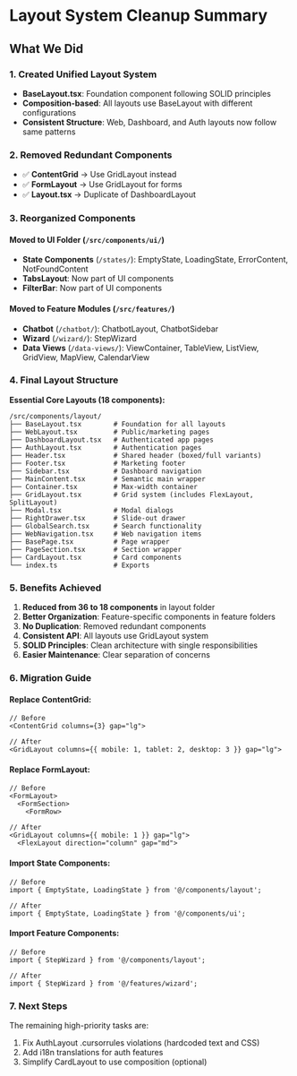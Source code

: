 # Layout System Cleanup Summary

## What We Did

### 1. Created Unified Layout System
- **BaseLayout.tsx**: Foundation component following SOLID principles
- **Composition-based**: All layouts use BaseLayout with different configurations
- **Consistent Structure**: Web, Dashboard, and Auth layouts now follow same patterns

### 2. Removed Redundant Components
- ✅ **ContentGrid** → Use GridLayout instead
- ✅ **FormLayout** → Use GridLayout for forms
- ✅ **Layout.tsx** → Duplicate of DashboardLayout

### 3. Reorganized Components

#### Moved to UI Folder (`/src/components/ui/`)
- **State Components** (`/states/`): EmptyState, LoadingState, ErrorContent, NotFoundContent
- **TabsLayout**: Now part of UI components
- **FilterBar**: Now part of UI components

#### Moved to Feature Modules (`/src/features/`)
- **Chatbot** (`/chatbot/`): ChatbotLayout, ChatbotSidebar
- **Wizard** (`/wizard/`): StepWizard
- **Data Views** (`/data-views/`): ViewContainer, TableView, ListView, GridView, MapView, CalendarView

### 4. Final Layout Structure

**Essential Core Layouts (18 components):**
```
/src/components/layout/
├── BaseLayout.tsx        # Foundation for all layouts
├── WebLayout.tsx         # Public/marketing pages
├── DashboardLayout.tsx   # Authenticated app pages
├── AuthLayout.tsx        # Authentication pages
├── Header.tsx            # Shared header (boxed/full variants)
├── Footer.tsx            # Marketing footer
├── Sidebar.tsx           # Dashboard navigation
├── MainContent.tsx       # Semantic main wrapper
├── Container.tsx         # Max-width container
├── GridLayout.tsx        # Grid system (includes FlexLayout, SplitLayout)
├── Modal.tsx             # Modal dialogs
├── RightDrawer.tsx       # Slide-out drawer
├── GlobalSearch.tsx      # Search functionality
├── WebNavigation.tsx     # Web navigation items
├── BasePage.tsx          # Page wrapper
├── PageSection.tsx       # Section wrapper
├── CardLayout.tsx        # Card components
└── index.ts              # Exports
```

### 5. Benefits Achieved

1. **Reduced from 36 to 18 components** in layout folder
2. **Better Organization**: Feature-specific components in feature folders
3. **No Duplication**: Removed redundant components
4. **Consistent API**: All layouts use GridLayout system
5. **SOLID Principles**: Clean architecture with single responsibilities
6. **Easier Maintenance**: Clear separation of concerns

### 6. Migration Guide

#### Replace ContentGrid:
```tsx
// Before
<ContentGrid columns={3} gap="lg">

// After
<GridLayout columns={{ mobile: 1, tablet: 2, desktop: 3 }} gap="lg">
```

#### Replace FormLayout:
```tsx
// Before
<FormLayout>
  <FormSection>
    <FormRow>

// After
<GridLayout columns={{ mobile: 1 }} gap="lg">
  <FlexLayout direction="column" gap="md">
```

#### Import State Components:
```tsx
// Before
import { EmptyState, LoadingState } from '@/components/layout';

// After
import { EmptyState, LoadingState } from '@/components/ui';
```

#### Import Feature Components:
```tsx
// Before
import { StepWizard } from '@/components/layout';

// After
import { StepWizard } from '@/features/wizard';
```

### 7. Next Steps

The remaining high-priority tasks are:
1. Fix AuthLayout .cursorrules violations (hardcoded text and CSS)
2. Add i18n translations for auth features
3. Simplify CardLayout to use composition (optional)